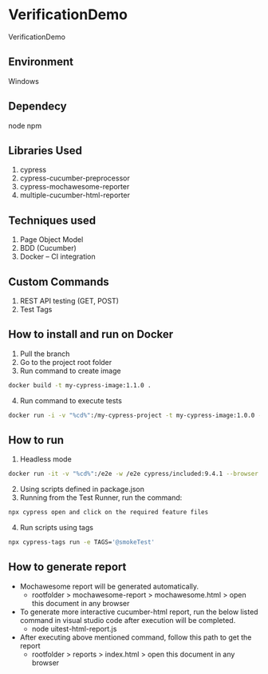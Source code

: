 # VerificationDemo
VerificationDemo

## Environment
Windows

## Dependecy
node
npm

## Libraries Used
1. cypress
2. cypress-cucumber-preprocessor
3. cypress-mochawesome-reporter
4. multiple-cucumber-html-reporter

## Techniques used
1. Page Object Model
2. BDD (Cucumber)
3. Docker – CI integration

## Custom Commands
1. REST API testing (GET, POST)
2. Test Tags 

## How to install and run on Docker
1. Pull the branch
2. Go to the project root folder
3. Run command to create image

```bash
docker build -t my-cypress-image:1.1.0 .
```
4. Run command to execute tests 

```bash
docker run -i -v "%cd%":/my-cypress-project -t my-cypress-image:1.0.0 --browser chrome
```

## How to run
1. Headless mode
```bash
docker run -it -v "%cd%":/e2e -w /e2e cypress/included:9.4.1 --browser chrome
```
2. Using scripts defined in package.json
3. Running from the Test Runner, run the command:
```bash
npx cypress open and click on the required feature files
```
4. Run scripts using tags
```bash
npx cypress-tags run -e TAGS='@smokeTest'
```

## How to generate report
* Mochawesome report will be generated automatically. 
    * rootfolder > mochawesome-report > mochawesome.html > open this document in any browser
* To generate more interactive cucumber-html report, run the below listed command in visual studio code after execution will be completed.
    * node uitest-html-report.js
* After executing above mentioned command, follow this path to get the report 
    * rootfolder > reports > index.html > open this document in any browser
